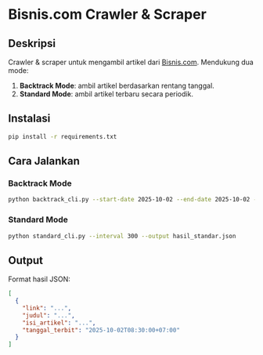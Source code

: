 # Bisnis.com Crawler & Scraper

## Deskripsi
Crawler & scraper untuk mengambil artikel dari [Bisnis.com](https://www.bisnis.com).
Mendukung dua mode:
1. **Backtrack Mode**: ambil artikel berdasarkan rentang tanggal.
2. **Standard Mode**: ambil artikel terbaru secara periodik.

## Instalasi
```bash
pip install -r requirements.txt
```

## Cara Jalankan

### Backtrack Mode
```bash
python backtrack_cli.py --start-date 2025-10-02 --end-date 2025-10-02 --output hasil_backtrack.json
```

### Standard Mode
```bash
python standard_cli.py --interval 300 --output hasil_standar.json
```

## Output
Format hasil JSON:
```json
[
  {
    "link": "...",
    "judul": "...",
    "isi_artikel": "...",
    "tanggal_terbit": "2025-10-02T08:30:00+07:00"
  }
]
```
